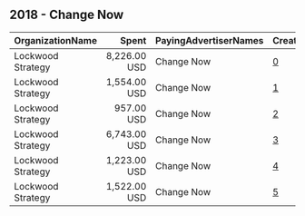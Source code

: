 ## 2018 - Change Now 
|OrganizationName|Spent|PayingAdvertiserNames|CreativeUrls|Impressions|Genders|AgeBrackets|CountryCodes|BillingAddresses|CandidateBallotInformation|
|:---|---:|:---|:---|---:|:---|:---|:---|:---|:---|
|Lockwood Strategy|8,226.00 USD|Change Now|[0](https://www.snap.com/political-ads/asset/ff2064d310c3c957c333f758e59788ba5966d813b414451cab67a67cc44afccc?mediaType=png)|3,550,159|||united states|"1140 3rd St. NW,Washington,20002,US"||
|Lockwood Strategy|1,554.00 USD|Change Now|[1](https://www.snap.com/political-ads/asset/fc192e20a657945835ca9b122cd96a4883b3985d0cd67c78f796deea4617bd78?mediaType=png)|751,539|||united states|"1140 3rd St. NW,Washington,20002,US"||
|Lockwood Strategy|957.00 USD|Change Now|[2](https://www.snap.com/political-ads/asset/d7c0b1925267115a921a007dde72c29415e30a9d9736f6982ab65b3505a12425?mediaType=png)|519,867|||united states|"1140 3rd St. NW,Washington,20002,US"||
|Lockwood Strategy|6,743.00 USD|Change Now|[3](https://www.snap.com/political-ads/asset/754f6f633564cc6a107ae80210ce724269b5d1c8158df2079cf60746f82d77e8?mediaType=png)|3,149,886|||united states|"1140 3rd St. NW,Washington,20002,US"||
|Lockwood Strategy|1,223.00 USD|Change Now|[4](https://www.snap.com/political-ads/asset/f37065e7b0e1a5e7e5846e854660daf48edb9e2ad632e057de008fede8bb254c?mediaType=png)|664,315|||united states|"1140 3rd St. NW,Washington,20002,US"||
|Lockwood Strategy|1,522.00 USD|Change Now|[5](https://www.snap.com/political-ads/asset/54efb223d3cffb5806f93cd458a4136533f1603f2d123b1213819ac5ed56d7ec?mediaType=png)|886,690|||united states|"1140 3rd St. NW,Washington,20002,US"||
